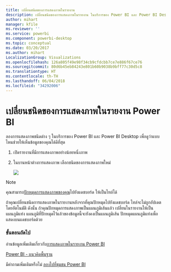 ```yaml
---
title: เปลี่ยนชนิดของการแสดงภาพในรายงาน
description: เปลี่ยนชนิดของการแสดงภาพในรายงาน ในบริการของ Power BI และ Power BI Desktop
author: mihart
manager: kfile
ms.reviewer: ''
ms.service: powerbi
ms.component: powerbi-desktop
ms.topic: conceptual
ms.date: 03/20/2017
ms.author: mihart
LocalizationGroup: Visualizations
ms.openlocfilehash: 126a805f49e98f34cb9cfdcbb7ce7e886f67ce76
ms.sourcegitcommit: 80d6b45eb84243e801b60b9038b9bff77c30d5c8
ms.translationtype: HT
ms.contentlocale: th-TH
ms.lasthandoff: 06/04/2018
ms.locfileid: "34292006"
---
```

# <a name="change-the-type-of-visualization-in-a-power-bi-report"></a>เปลี่ยนชนิดของการแสดงภาพในรายงาน Power BI
ลองการแสดงภาพชนิดต่าง ๆ ในบริการของ Power BI และ Power BI Desktop เพื่อดูว่าแบบไหนช่วยให้เห็นข้อมูลของคุณได้ดีที่สุด 

1. เปิดรายงานที่มีการแสดงภาพอย่างน้อยหนึ่งภาพ   
2. ในบานหน้าต่างการแสดงภาพ เลือกชนิดของการแสดงภาพใหม่  
   
   ![](media/power-bi-report-change-visualization-type/changeviz.gif)

> [!NOTE]
> คุณสามารถ[ปักหมุดการแสดงภาพของคุณ](service-dashboard-pin-tile-from-report.md)ไปยังแดชบอร์ด ให้เป็นไทล์ได้
> 
> 

ถ้าคุณเปลี่ยนชนิดการแสดงภาพในรายงานหลังจากที่คุณปักหมุดไปยังแดชบอร์ด ไทล์จะไม่ถูกอัปเดตโดยอัตโนมัติ ดังนั้น ถ้าคุณปักหมุดการแสดงภาพเป็นแผนภูมิเส้นแล้ว เปลี่ยนในรายงานให้เป็นแผนภูมิแท่ง แผนภูมิที่ปักหมุดไว้แล้วของข้อมูลนี้จะยังคงเป็นแผนภูมิเส้น ปักหมุดแผนภูมิแท่งเพื่อแสดงบนแดชบอร์ดด้วย

### <a name="next-steps"></a>ขั้นตอนถัดไป
อ่านข้อมูลเพิ่มเติมเกี่ยวกับ[การแสดงภาพในรายงาน Power BI](power-bi-report-visualizations.md)

[Power BI - แนวคิดพื้นฐาน](service-basic-concepts.md)

มีคำถามเพิ่มเติมหรือไม่ [ลองไปที่ชุมชน Power BI](http://community.powerbi.com/)

